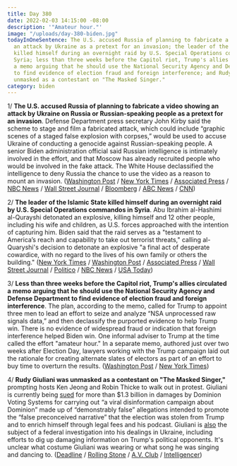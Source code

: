 ```yaml
---
title: Day 380
date: 2022-02-03 14:15:00 -08:00
description: '"Amateur hour."'
image: "/uploads/day-380-biden.jpg"
todayInOneSentence: The U.S. accused Russia of planning to fabricate a video showing
  an attack by Ukraine as a pretext for an invasion; the leader of the Islamic State
  killed himself during an overnight raid by U.S. Special Operations commandos in
  Syria; less than three weeks before the Capitol riot, Trump's allies circulated
  a memo arguing that he should use the National Security Agency and Defense Department
  to find evidence of election fraud and foreign interference; and Rudy Giuliani was
  unmasked as a contestant on "The Masked Singer."
category: biden
---
```


1/ **The U.S. accused Russia of planning to fabricate a video showing an attack by Ukraine on Russia or Russian-speaking people as a pretext for an invasion**. Defense Department press secretary John Kirby said the scheme to stage and film a fabricated attack, which could include “graphic scenes of a staged false explosion with corpses,” would be used to accuse Ukraine of conducting a genocide against Russian-speaking people. A senior Biden administration official said Russian intelligence is intimately involved in the effort, and that Moscow has already recruited people who would be involved in the fake attack. The White House declassified the intelligence to deny Russia the chance to use the video as a reason to mount an invasion. ([Washington Post](https://www.washingtonpost.com/national-security/2022/02/03/russia-ukraine-staged-attack/) / [New York Times](https://www.nytimes.com/2022/02/03/us/politics/russia-ukraine-invasion-pretext.html) / [Associated Press](https://apnews.com/article/russia-ukraine-business-europe-belarus-jens-stoltenberg-43c9151532de706a2edec5684dfcf07d) / [NBC News](https://www.nbcnews.com/politics/national-security/russia-has-plan-stage-attack-pretext-ukraine-invasion-u-s-n1288557) / [Wall Street Journal](https://www.wsj.com/articles/u-s-says-russia-is-planning-to-fabricate-a-pretext-for-invasion-of-ukraine-11643918087?mod=hp_lead_pos3) / [Bloomberg](https://www.bloomberg.com/news/articles/2022-02-03/russia-weighed-staged-video-to-justify-ukraine-attack-u-s-says?sref=MIBMEEoj) / [ABC News](https://abcnews.go.com/Politics/us-russia-planning-video-fake-ukrainian-attack-corpses/story?id=82651966) / [CNN](https://www.cnn.com/2022/02/03/politics/us-alleges-russian-false-flag-ukraine/index.html))

2/ **The leader of the Islamic State killed himself during an overnight raid by U.S. Special Operations commandos in Syria**. Abu Ibrahim al-Hashimi al-Qurayshi detonated an explosive, killing himself and 12 other people, including his wife and children, as U.S. forces approached with the intention of capturing him. Biden said that the raid serves as a "testament to America’s reach and capability to take out terrorist threats," calling al-Quaryshi's decision to detonate an explosive "a final act of desperate cowardice, with no regard to the lives of his own family or others the building." ([New York Times](https://www.nytimes.com/live/2022/02/03/world/us-raid-syria-isis) / [Washington Post](https://www.washingtonpost.com/world/2022/02/03/us-syria-strike/) / [Associated Press](https://apnews.com/article/biden-says-us-raid-syria-killed-islamic-state-group-leader-ca598136de014e008f746a35f6f721b0) / [Wall Street Journal](https://www.wsj.com/articles/u-s-special-forces-raid-syrian-site-in-search-of-terrorist-leader-11643869402) / [Politico](https://www.politico.com/news/2022/02/03/us-forces-syria-raid-00005114) / [NBC News](https://www.nbcnews.com/politics/white-house/biden-calls-isis-leader-s-suicide-bomb-desperate-act-cowardice-n1288527) / [USA Today](https://www.usatoday.com/story/news/politics/2022/02/03/us-kills-isis-leader-abu-ibrahim-al-hashimi-al-qurayshi-syria-raid/6646804001/))

3/ **Less than three weeks before the Capitol riot, Trump's allies circulated a memo arguing that he should use the National Security Agency and Defense Department to find evidence of election fraud and foreign interference**. The plan, according to the memo, called for Trump to appoint three men to lead an effort to seize and analyze “NSA unprocessed raw signals data,” and then declassify the purported evidence to help Trump win. There is no evidence of widespread fraud or indication that foreign interference helped Biden win. One informal adviser to Trump at the time called the effort "amateur hour." In a separate memo, authored just over two weeks after Election Day, lawyers working with the Trump campaign laid out the rationale for creating alternate slates of electors as part of an effort to buy time to overturn the results. ([Washington Post](https://www.washingtonpost.com/politics/2022/02/03/trump-nsa-election/) / [New York Times](https://www.nytimes.com/2022/02/02/us/politics/trump-jan-6-memos.html))

4/ **Rudy Giuliani was unmasked as a contestant on "The Masked Singer,"** prompting hosts Ken Jeong and Robin Thicke to walk out in protest. Giuliani is currently being [sued](https://whatthefuckjusthappenedtoday.com/2021/01/25/day-6/#5-dominion-voting-systems-filed-a-de) for more than $1.3 billion in damages by Dominion Voting Systems for carrying out “a viral disinformation campaign about Dominion” made up of “demonstrably false” allegations intended to promote the “false preconceived narrative” that the election was stolen from Trump and to enrich himself through legal fees and his podcast. Giuliani is [also](https://whatthefuckjusthappenedtoday.com/2021/04/28/day-99/#2-federal-investigators-executed-sea) the subject of a federal investigation into his dealings in Ukraine, including efforts to dig up damaging information on Trump's political opponents. It's unclear what costume Giuliani was wearing or what song he was singing and dancing to. ([Deadline](https://deadline.com/2022/02/rudy-giuliani-the-masked-singer-contestant-judge-ken-jeong-robin-thicke-walk-off-in-protest-1234925291/) / [Rolling Stone](https://www.rollingstone.com/tv/tv-news/rudy-giuliani-ken-jeong-robin-thicke-the-masked-singer-walkout-1294358/) / [A.V. Club](https://www.avclub.com/rudy-giuliani-masked-singer-ken-jeong-robin-thicke-1848472002?scrolla=5eb6d68b7fedc32c19ef33b4) / [Intelligencer](https://nymag.com/intelligencer/2022/02/rudy-giuliani-appeared-in-costume-on-the-masked-singer.html))